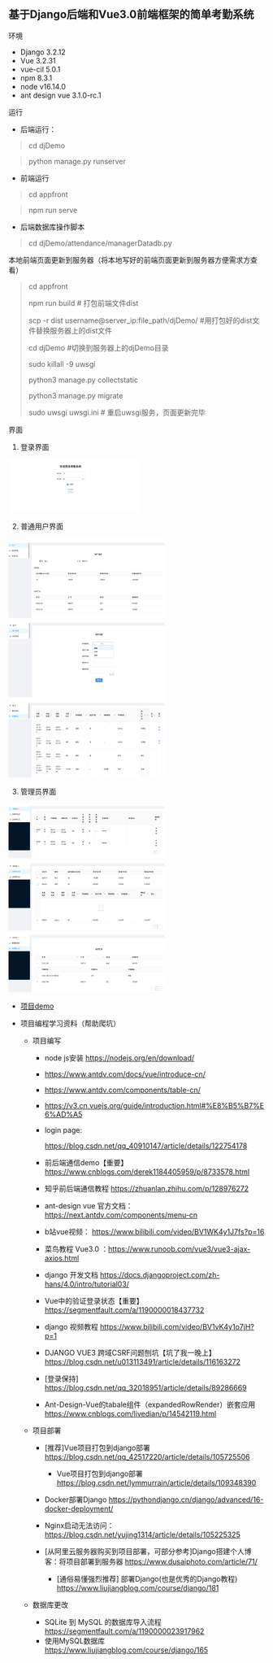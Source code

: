 ## 基于Django后端和Vue3.0前端框架的简单考勤系统

环境

+ Django 3.2.12
+ Vue 3.2.31
+ vue-cil 5.0.1
+ npm 8.3.1
+ node v16.14.0
+ ant design vue 3.1.0-rc.1 





运行

+  后端运行：

 > cd djDemo

 > python manage.py runserver

+ 前端运行

 > cd appfront

 > npm run serve 

+ 后端数据库操作脚本

> cd djDemo/attendance/managerDatadb.py

本地前端页面更新到服务器（将本地写好的前端页面更新到服务器方便需求方查看）

> cd appfront
> 
> npm run build # 打包前端文件dist
> 
> scp -r dist username@server_ip:file_path/djDemo/  #用打包好的dist文件替换服务器上的dist文件
> 
> cd djDemo #切换到服务器上的djDemo目录
> 
> sudo killall -9 uwsgi
> 
> python3 manage.py collectstatic
> 
> python3 manage.py migrate
> 
> sudo uwsgi uwsgi.ini # 重启uwsgi服务，页面更新完毕

界面

  

 1. 登录界面

<img src="https://raw.githubusercontent.com/Skylyong/i/main/20220318203925.png" alt="image-20220318203925559" style="zoom:25%;" />

 2. 普通用户界面

<img src="https://raw.githubusercontent.com/Skylyong/i/main/20220323054855.png" alt="image-20220323054848636" style="zoom:30%;" />

<img src="https://raw.githubusercontent.com/Skylyong/i/main/20220323054948.png" alt="image-20220323054948916" style="zoom:30%;" />

<img src="https://raw.githubusercontent.com/Skylyong/i/main/20220323055052.png" alt="image-20220323055051980" style="zoom:30%;" />



 3. 管理员界面

<img src="https://raw.githubusercontent.com/Skylyong/i/main/20220323055220.png" alt="image-20220323055220270" style="zoom:30%;" />

<img src="https://raw.githubusercontent.com/Skylyong/i/main/20220323055259.png" alt="image-20220323055259106" style="zoom:30%;" />

<img src="https://raw.githubusercontent.com/Skylyong/i/main/20220323055402.png" alt="image-20220323055402177" style="zoom:30%;" />

+ [项目demo](http://47.103.127.226)

+ 项目编程学习资料（帮助爬坑）
  
	+ 项目编写
	
	  + node js安装 https://nodejs.org/en/download/
	
	  + https://www.antdv.com/docs/vue/introduce-cn/
	
	  + https://www.antdv.com/components/table-cn/
	
	  + https://v3.cn.vuejs.org/guide/introduction.html#%E8%B5%B7%E6%AD%A5
	
	  + login page:
	
	    https://blog.csdn.net/qq_40910147/article/details/122754178
	
	  + 前后端通信demo【重要】
	    https://www.cnblogs.com/derek1184405959/p/8733578.html
	
	  + 知乎前后端通信教程
	    https://zhuanlan.zhihu.com/p/128976272
	
	  + ant-design vue 官方文档：https://next.antdv.com/components/menu-cn
	
	  + b站vue视频： https://www.bilibili.com/video/BV1WK4y1J7fs?p=16
	
	  + 菜鸟教程 Vue3.0 ：https://www.runoob.com/vue3/vue3-ajax-axios.html
	
	  + django 开发文档
	    https://docs.djangoproject.com/zh-hans/4.0/intro/tutorial03/
	
	  + Vue中的验证登录状态【重要】
	    https://segmentfault.com/a/1190000018437732
	
	  + django 视频教程
	    https://www.bilibili.com/video/BV1vK4y1o7jH?p=1
	
	  + DJANGO VUE3 跨域CSRF问题刨坑【坑了我一晚上】
	    https://blog.csdn.net/u013113491/article/details/116163272
	  + [登录保持]
	    https://blog.csdn.net/qq_32018951/article/details/89286669
	
	  + Ant-Design-Vue的tabale组件（expandedRowRender）嵌套应用 https://www.cnblogs.com/livedian/p/14542119.html
	
  + 项目部署
	   + [推荐]Vue项目打包到django部署 https://blog.csdn.net/qq_42517220/article/details/105725506
	     + Vue项目打包到django部署 https://blog.csdn.net/lymmurrain/article/details/109348390
	   + Docker部署Django https://pythondjango.cn/django/advanced/16-docker-deployment/
	   + Nginx启动无法访问： https://blog.csdn.net/yujing1314/article/details/105225325
	
       + [从阿里云服务器购买到项目部署，可部分参考]Django搭建个人博客：将项目部署到服务器 https://www.dusaiphoto.com/article/71/
	     + [通俗易懂强烈推荐] 部署Django(也是优秀的Django教程) https://www.liujiangblog.com/course/django/181
  
  + 数据库更改
  
     +  SQLite 到 MySQL 的数据库导入流程 https://segmentfault.com/a/1190000023917962
     +  使用MySQL数据库 https://www.liujiangblog.com/course/django/165